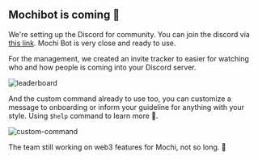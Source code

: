 ## Mochibot is coming 👀

We're setting up the Discord for community. You can join the discord via 
[this link](https://discord.gg/qfgEXWgZUj). Mochi Bot is very close and ready 
to use.

For the management, we created an invite tracker to easier for watching who 
and how people is coming into your Discord server.

![leaderboard](https://user-images.githubusercontent.com/30283022/165312804-78fcb70d-2970-4ad2-99d0-591e0b2a611d.png)

And the custom command already to use too, you can customize a message to 
onboarding or inform your guideline for anything with your style. Using `$help` 
command to learn more 👀.

![custom-command](https://user-images.githubusercontent.com/30283022/164718796-e602f0cb-7b3f-475c-b4c7-51812d4de93e.png)

The team still working on web3 features for Mochi, not so long. 💪
